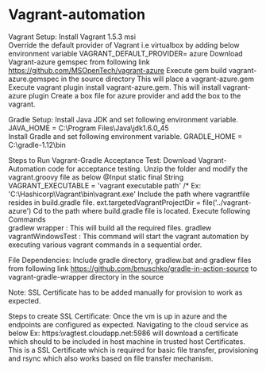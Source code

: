 Vagrant-automation
==================
Vagrant Setup:
        Install Vagrant 1.5.3 msi                
        Override the default provider of Vagrant i.e virtualbox  by  adding below 
        environment variable
                VAGRANT_DEFAULT_PROVIDER= azure 
        Download  Vagrant-azure gemspec from following link
        https://github.com/MSOpenTech/vagrant-azure
        Execute gem build vagrant-azure.gemspec in the source directory
        This will place a vagrant-azure.gem
        Execute vagrant plugin install vagrant-azure.gem. 
        This will install vagrant-azure plugin
        Create a box file for azure provider and add the box to the vagrant.

Gradle Setup:
        Install Java JDK  and set following environment variable.
             JAVA_HOME = C:\Program Files\Java\jdk1.6.0_45\
        Install Gradle and set following environment variable.
             GRADLE_HOME = C:\gradle-1.12\bin

Steps to Run Vagrant-Gradle Acceptance Test:
        Download Vagrant-Automation code for acceptance testing.
        Unzip the folder and modify the  vagrant.groovy file as below
        @Input
        static final String VAGRANT_EXECUTABLE = 'vagrant executable path' /* Ex:      'C:\\Hashicorp\\Vagrant\\bin\\vagrant.exe'
        Include the path where vagrantfile resides in build.gradle file.
             ext.targetedVagrantProjectDir = file('../vagrant-azure')
        Cd to the path where build.gradle file is located.
        Execute following Commands    
             gradlew wrapper : This will build all the required files.
             gradlew vagrantWindowsTest : This command will start the vagrant automation by executing various vagrant         commands in a sequential order.
                
File Dependencies:
        Include gradle directory, gradlew.bat and gradlew files from following link
        https://github.com/bmuschko/gradle-in-action-source
        to vagrant-gradle-wrapper directory in the source 
        
Note:
        SSL Certificate has to be added manually for provision to work as expected.   
        
Steps  to create SSL Certificate:
	Once the vm is up in azure and the endpoints are configured as expected. 
        Navigating to the cloud service as below
        Ex: https:\\vagtest.cloudapp.net:5986 
        will download a certificate which should to be included in host machine in trusted host Certificates. 
        This is a SSL Certificate which is required for basic file transfer, provisioning and rsync which also works based on file transfer mechanism.







